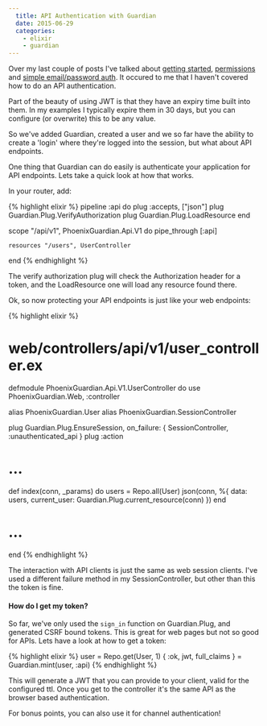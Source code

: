 ```yaml
---
  title: API Authentication with Guardian
  date: 2015-06-29
  categories:
    - elixir
    - guardian
---
```


Over my last couple of posts I've talked about [getting
started](http://hassox.github.io/elixir/guardian/2015/06/19/guardian-getting-started.html),
[permissions](http://hassox.github.io/elixir/guardian/2015/06/24/introducing-guardian-permissions.html)
and [simple email/password
auth](http://hassox.github.io/elixir/guardian/2015/06/29/simple-email-password-authentication.html).
It occured to me that I haven't covered how to do an API authentication.

Part of the beauty of using JWT is that they have an expiry time built into
them. In my examples I typically expire them in 30 days, but you can configure
(or overwrite) this to be any value.

So we've added Guardian, created a user and we so far have the ability to create
a 'login' where they're logged into the session, but what about API endpoints.

One thing that Guardian can do easily is authenticate your application for API
endpoints. Lets take a quick look at how that works.

In your router, add:

{% highlight elixir %}
  pipeline :api do
    plug :accepts, ["json"]
    plug Guardian.Plug.VerifyAuthorization
    plug Guardian.Plug.LoadResource
  end

  scope "/api/v1", PhoenixGuardian.Api.V1 do
    pipe_through [:api]

    resources "/users", UserController
  end
{% endhighlight %}

The verify authorization plug will check the Authorization header for a token,
and the LoadResource one will load any resource found there.

Ok, so now protecting your API endpoints is just like your web endpoints:

{% highlight elixir %}
# web/controllers/api/v1/user_controller.ex
defmodule PhoenixGuardian.Api.V1.UserController do
  use PhoenixGuardian.Web, :controller

  alias PhoenixGuardian.User
  alias PhoenixGuardian.SessionController

  plug Guardian.Plug.EnsureSession, on_failure: { SessionController, :unauthenticated_api }
  plug :action

  # …
  def index(conn, _params) do
    users = Repo.all(User)
    json(conn, %{ data: users, current_user: Guardian.Plug.current_resource(conn) })
  end
  # …
end
{% endhighlight %}

The interaction with API clients is just the same as web session clients. I've
used a different failure method in my SessionController, but other than this the
token is fine.

#### How do I get my token?

So far, we've only used the `sign_in` function on Guardian.Plug, and generated
CSRF bound tokens. This is great for web pages but not so good for APIs. Lets
have a look at how to get a token:

{% highlight elixir %}
user = Repo.get(User, 1)
{ :ok, jwt, full_claims } = Guardian.mint(user, :api)
{% endhighlight %}

This will generate a JWT that you can provide to your client, valid for the
configured ttl. Once you get to the controller it's the same API as the browser
based authentication.

For bonus points, you can also use it for channel authentication!

